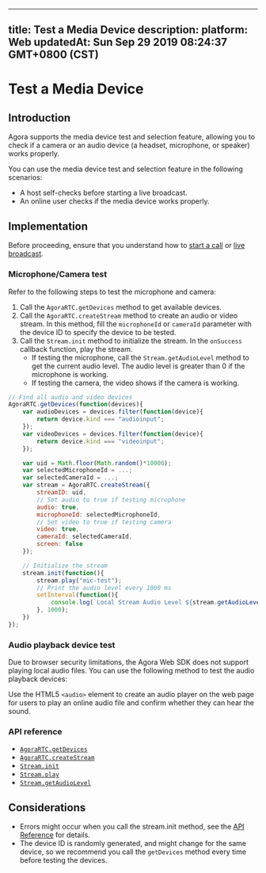 
---
title: Test a Media Device
description: 
platform: Web
updatedAt: Sun Sep 29 2019 08:24:37 GMT+0800 (CST)
---
# Test a Media Device
## Introduction

Agora supports the media device test and selection feature, allowing you to check if a camera or an audio device (a headset, microphone, or speaker) works properly.

You can use the media device test and selection feature in the following scenarios:

- A host self-checks before starting a live broadcast.
- An online user checks if the media device works properly.

## Implementation

Before proceeding, ensure that you understand how to [start a call](../../en/Audio%20Broadcast/start_call_web.md) or [live broadcast](../../en/Audio%20Broadcast/start_live_web.md).

### Microphone/Camera test

Refer to the following steps to test the microphone and camera:

1. Call the `AgoraRTC.getDevices` method to get available devices.
2. Call the `AgoraRTC.createStream` method to create an audio or video stream. In this method, fill the `microphoneId` or `cameraId` parameter with the device ID to specify the device to be tested.
3. Call the `Stream.init` method to initialize the stream. In the `onSuccess` callback function, play the stream.
   - If testing the microphone, call the `Stream.getAudioLevel` method to get the current audio level. The audio level is greater than 0 if the microphone is working.
   - If testing the camera, the video shows if the camera is working.

```javascript
// Find all audio and video devices
AgoraRTC.getDevices(function(devices){
    var audioDevices = devices.filter(function(device){
        return device.kind === "audioinput";
    });
    var videoDevices = devices.filter(function(device){
        return device.kind === "videoinput";
    });

    var uid = Math.floor(Math.random()*10000);
    var selectedMicrophoneId = ...;
    var selectedCameraId = ...;
    var stream = AgoraRTC.createStream({
        streamID: uid,
        // Set audio to true if testing microphone
        audio: true,
        microphoneId: selectedMicrophoneId,
        // Set video to true if testing camera
        video: true,
        cameraId: selectedCameraId,
        screen: false
    });

    // Initialize the stream
    stream.init(function(){
        stream.play("mic-test");
        // Print the audio level every 1000 ms
        setInterval(function(){
            console.log(`Local Stream Audio Level ${stream.getAudioLevel()}`);
        }, 1000);
    })
});
```

### Audio playback device test

Due to browser security limitations, the Agora Web SDK does not support playing local audio files. You can use the following method to test the audio playback devices:

Use the HTML5 `<audio>` element to create an audio player on the web page for users to play an online audio file and confirm whether they can hear the sound.

### API reference

- [`AgoraRTC.getDevices`](https://docs.agora.io/en/Audio%20Broadcast/API%20Reference/web/globals.html#getdevices)
- [`AgoraRTC.createStream`](https://docs.agora.io/en/Audio%20Broadcast/API%20Reference/web/globals.html#createstream)
- [`Stream.init`](https://docs.agora.io/en/Audio%20Broadcast/API%20Reference/web/interfaces/agorartc.stream.html#init)
- [`Stream.play`](https://docs.agora.io/en/Audio%20Broadcast/API%20Reference/web/interfaces/agorartc.stream.html#play)
- [`Stream.getAudioLevel`](https://docs.agora.io/en/Audio%20Broadcast/API%20Reference/web/interfaces/agorartc.stream.html#getaudiolevel)

## Considerations

- Errors might occur when you call the stream.init method, see the [API Reference](https://docs.agora.io/en/Audio%20Broadcast/API%20Reference/web/interfaces/agorartc.stream.html#init) for details.
- The device ID is randomly generated, and might change for the same device, so we recommend you call the `getDevices` method every time before testing the devices.
